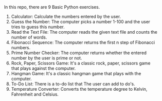 In this repo, there are 9 Basic Python exercises. 
  1. Calculator: Calculate the numbers entered by the user.
  2. Guess the Number: The computer picks a number 1-100 and the user tries to guess this number.
  3. Read the Text File: The computer reads the given text file and counts the number of words.
  4. Fibonacci Sequence: The computer returns the first n step of Fibonacci numbers.
  5. Prime Number Checker: The computer returns whether the entered number by the user is prime or not.
  6. Rock, Paper, Scissors Game: It's a classic rock, paper, scissors game that plays against the computer.
  7. Hangman Game: It's a classic hangman game that plays with the computer.
  8. To-Do List: There is a to-do list that The user can add to do's.
  9. Temperature Converter: Converts the temperature degree to Kelvin, Fahrenheit and Celsius.
